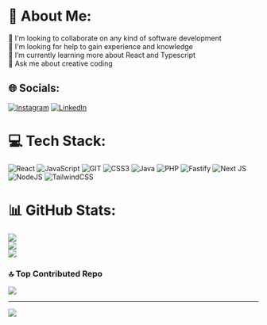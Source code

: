# 💫 About Me:
🔭 I'm looking to collaborate on any kind of software development<br>🤝 I'm looking for help to gain experience and knowledge<br>🌱 I’m currently learning more about React and Typescript<br>💬 Ask me about creative coding


## 🌐 Socials:
[![Instagram](https://img.shields.io/badge/Instagram-%23E4405F.svg?logo=Instagram&logoColor=white)](https://instagram.com/luuis.munhoz) [![LinkedIn](https://img.shields.io/badge/LinkedIn-%230077B5.svg?logo=linkedin&logoColor=white)](https://linkedin.com/in/www.linkedin.com/in/luis-fernando-munhoz-08b106264) 

# 💻 Tech Stack:
![React](https://img.shields.io/badge/react-%2320232a.svg?style=for-the-badge&logo=react&logoColor=%2361DAFB) ![JavaScript](https://img.shields.io/badge/javascript-%23323330.svg?style=for-the-badge&logo=javascript&logoColor=%23F7DF1E) ![GIT](https://img.shields.io/badge/Git-fc6d26?style=for-the-badge&logo=git&logoColor=white) ![CSS3](https://img.shields.io/badge/css3-%231572B6.svg?style=for-the-badge&logo=css3&logoColor=white) ![Java](https://img.shields.io/badge/java-%23ED8B00.svg?style=for-the-badge&logo=openjdk&logoColor=white) ![PHP](https://img.shields.io/badge/php-%23777BB4.svg?style=for-the-badge&logo=php&logoColor=white) ![Fastify](https://img.shields.io/badge/fastify-%23000000.svg?style=for-the-badge&logo=fastify&logoColor=white) ![Next JS](https://img.shields.io/badge/Next-black?style=for-the-badge&logo=next.js&logoColor=white) ![NodeJS](https://img.shields.io/badge/node.js-6DA55F?style=for-the-badge&logo=node.js&logoColor=white) ![TailwindCSS](https://img.shields.io/badge/tailwindcss-%2338B2AC.svg?style=for-the-badge&logo=tailwind-css&logoColor=white)
# 📊 GitHub Stats:
![](https://github-readme-stats.vercel.app/api?username=luismunhoz55&theme=midnight-purple&hide_border=false&include_all_commits=false&count_private=false)<br/>
![](https://github-readme-streak-stats.herokuapp.com/?user=luismunhoz55&theme=midnight-purple&hide_border=false)<br/>
![](https://github-readme-stats.vercel.app/api/top-langs/?username=luismunhoz55&theme=midnight-purple&hide_border=false&include_all_commits=false&count_private=false&layout=compact)


### 🔝 Top Contributed Repo
![](https://github-contributor-stats.vercel.app/api?username=luismunhoz55&limit=5&theme=radical&combine_all_yearly_contributions=true)

---
[![](https://visitcount.itsvg.in/api?id=luismunhoz55&icon=0&color=1)](https://visitcount.itsvg.in)

<!-- Proudly created with GPRM ( https://gprm.itsvg.in ) -->

